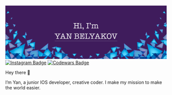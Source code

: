 [![Yan's GitHub Banner](./assets/GitHubHeader.png)](https://socprofile.com/beliy.bear)
[![Instagram Badge](https://img.shields.io/badge/Instagram-E4405F?style=for-the-badge&logo=instagram&logoColor=white)](https://instagram.com/beliybear)
[![Codewars Badge](https://img.shields.io/badge/Codewars-B1361E?style=for-the-badge&logo=Codewars&logoColor=white)](https://www.codewars.com/users/beliybear)

Hey there 👋

I’m Yan, a junior IOS developer, creative coder. I make my mission to make the world easier.

